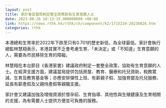 ```yaml
---
layout: post
title: 家計會促當局制定整全政策助有生育意願人士
date: 2023-08-26 10:13:15.000000000 +08:00
link: https://news.rthk.hk/rthk/ch/component/k2/1715224-20230826.htm
categories: rthk
---
```


本港總和生育率於2022年下跌至只有0.701的歷史新低，為全球最低。家計會執行總監林慧翔表示，本港其實不乏會考慮生育、「未決定」或「不知道」生育意願的人，需要為市民移除生育的障礙。

林慧翔在本台節目《香港家書》建議政府制定一套整全政策，協助有生育意願的人士。在經濟支援方面，建議當局提供包括房屋、教育、醫療和托兒資助，稅務寛減、生育及教育基金等；亦應安排彈性上班、有薪親子假、加強育嬰及托兒服務、延長有薪產假及父親侍產假等親職支援。

家計會又建議加強及增撥資源於懷孕前、生育指導、其他性與生殖健康及生育相關的支援，為有需要人士提供方便並可負擔的服務。

